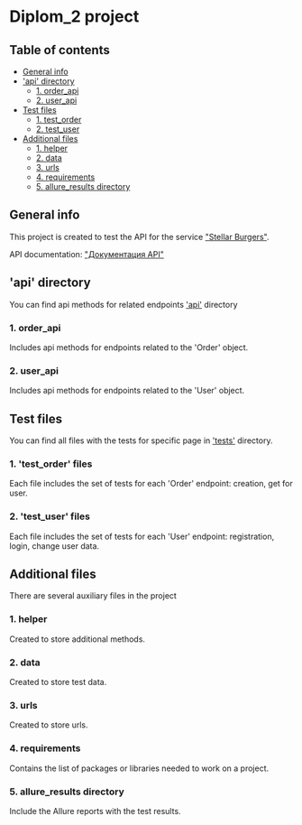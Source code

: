 # Diplom_2 project

## Table of contents

* [General info](#general-info)
* ['api' directory](#api-directory)
    * [1. order_api](#1-order_api)
    * [2. user_api](#2-user_api)
* [Test files](#test-files)
    * [1. test_order](#1-test_order-files)
    * [2. test_user](#2-test_user-files)
* [Additional files](#additional-files)
    * [1. helper](#1-helper)
    * [2. data](#2-data)
    * [3. urls](#3-urls)
    * [4. requirements](#4-requirements)
    * [5. allure_results directory](#5-allure_results-directory)

## General info

This project is created to test the API for the service ["Stellar Burgers"](https://stellarburgers.nomoreparties.site/).

API documentation: ["Документация API"](https://code.s3.yandex.net/qa-automation-engineer/python-full/diploma/api-documentation.pdf?etag=3403196b527ca03259bfd0cb41163a89)

## 'api' directory

You can find api methods for related endpoints ['api'](../blob/main/api) directory

### 1. order_api

Includes api methods for endpoints related to the 'Order' object.

### 2. user_api

Includes api methods for endpoints related to the 'User' object.

## Test files

You can find all files with the tests for specific page in ['tests'](../blob/main/tests) directory.

### 1. 'test_order' files

Each file includes the set of tests for each 'Order' endpoint: creation, get for user.

### 2. 'test_user' files

Each file includes the set of tests for each 'User' endpoint: registration, login, change user data.

## Additional files

There are several auxiliary files in the project

### 1. helper

Created to store additional methods.

### 2. data

Created to store test data.

### 3. urls

Created to store urls.

### 4. requirements

Contains the list of packages or libraries needed to work on a project.

### 5. allure_results directory

Include the Allure reports with the test results.
